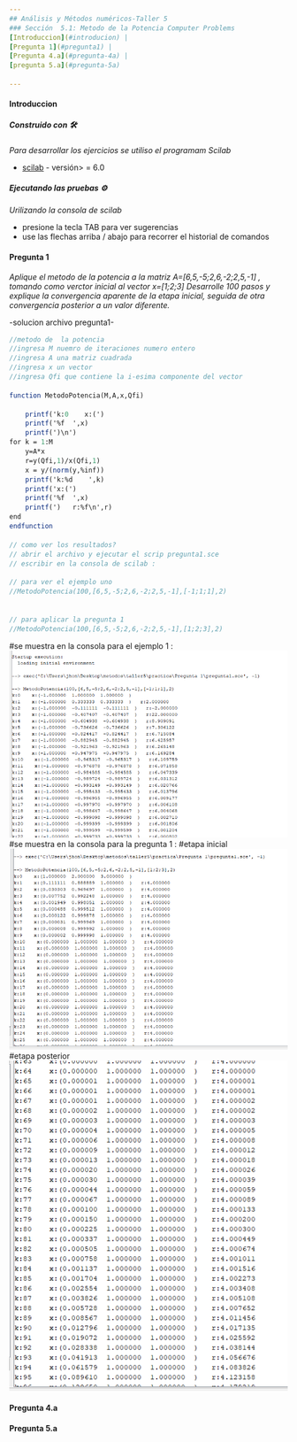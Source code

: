 ```yaml
---
## Análisis y Métodos numéricos-Taller 5
### Sección  5.1: Metodo de la Potencia Computer Problems
[Introduccion](#introducion) | 
[Pregunta 1](#pregunta1) | 
[Pregunta 4.a](#pregunta-4a) | 
[pregunta 5.a](#pregunta-5a) 

---
```


#### Introduccion
##### Construido con 🛠️

_Para desarrollar los ejercicios se utiliso el programam Scilab_

* [scilab](http://www.scilab.org/download/) - versión> = 6.0

##### Ejecutando las pruebas ⚙️

_Urilizando la consola de scilab_
* presione la tecla TAB para ver sugerencias
* use las flechas arriba / abajo para recorrer el historial de comandos

#### Pregunta 1
_Aplique el metodo de la potencia a la matriz A=[6,5,-5;2,6,-2;2,5,-1] , tomando como verctor inicial al vector x=[1;2;3]  Desarrolle 100 pasos y explique la convergencia aparente de la etapa inicial, seguida de otra convergencia  posterior a un valor diferente._

-solucion archivo pregunta1-
```scilab
//metodo de  la potencia 
//ingresa M nuemro de iteraciones numero entero
//ingresa A una matriz cuadrada 
//ingresa x un vector 
//ingresa Qfi que contiene la i-esima componente del vector 

function MetodoPotencia(M,A,x,Qfi)

    printf('k:0    x:(')
    printf('%f  ',x)
    printf(')\n')
for k = 1:M
    y=A*x   
    r=y(Qfi,1)/x(Qfi,1)
    x = y/(norm(y,%inf))
    printf('k:%d    ',k)
    printf('x:(')
    printf('%f  ',x)  
    printf(')   r:%f\n',r)
end
endfunction 

// como ver los resultados?
// abrir el archivo y ejecutar el scrip pregunta1.sce
// escribir en la consola de scilab :

// para ver el ejemplo uno 
//MetodoPotencia(100,[6,5,-5;2,6,-2;2,5,-1],[-1;1;1],2)


// para aplicar la pregunta 1 
//MetodoPotencia(100,[6,5,-5;2,6,-2;2,5,-1],[1;2;3],2)


```
#se muestra en la consola para el ejemplo 1 :
![ejemplo1.PNG](https://github.com/olga794/Taller5p1/blob/master/practica/Pregunta%201/ejemplo1.PNG)
#se muestra en la consola para la pregunta 1 :
#etapa inicial
![pregunta1inicial.PNG](https://github.com/olga794/Taller5p1/blob/master/practica/Pregunta%201/pregunta1inicial.PNG)
#etapa posterior
![pregunta1posterior.PNG](https://github.com/olga794/Taller5p1/blob/master/practica/Pregunta%201/pregunta1posterior.PNG)

#### Pregunta 4.a
#### Pregunta 5.a


